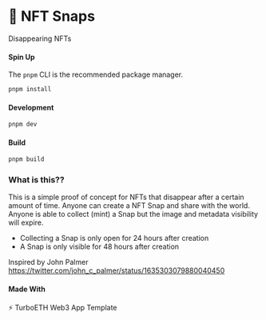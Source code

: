 # 💨 NFT Snaps
Disappearing NFTs


#### Spin Up

The `pnpm` CLI is the recommended package manager.

```bash
pnpm install
```

#### Development
```bash
pnpm dev
```

#### Build
```bash
pnpm build
```


### What is this??
This is a simple proof of concept for NFTs that disappear after a certain amount of time. Anyone can create a NFT Snap and share with the world. Anyone is able to collect (mint) a Snap but the image and metadata visibility will expire.

- Collecting a Snap is only open for 24 hours after creation
- A Snap is only visible for 48 hours after creation

Inspired by John Palmer
https://twitter.com/john_c_palmer/status/1635303079880040450

#### Made With
⚡ TurboETH Web3 App Template